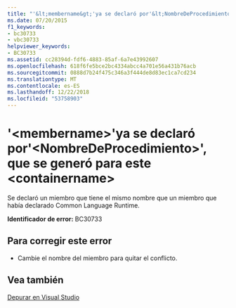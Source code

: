 ```yaml
---
title: "'&lt;membername&gt;'ya se declaró por'&lt;NombreDeProcedimiento&gt;', que se generó para este &lt;containername&gt;"
ms.date: 07/20/2015
f1_keywords:
- bc30733
- vbc30733
helpviewer_keywords:
- BC30733
ms.assetid: cc28394d-fdf6-4883-85af-6a7e43992607
ms.openlocfilehash: 618f6fe5bce2bc4334abcc4a701e56a431b76acb
ms.sourcegitcommit: 0888d7b24f475c346a3f444de8d83ec1ca7cd234
ms.translationtype: MT
ms.contentlocale: es-ES
ms.lasthandoff: 12/22/2018
ms.locfileid: "53758903"
---
```

# <a name="ltmembernamegt-is-already-declared-by-ltprocedurenamegt-which-was-generated-for-this-ltcontainernamegt"></a>'&lt;membername&gt;'ya se declaró por'&lt;NombreDeProcedimiento&gt;', que se generó para este &lt;containername&gt;
Se declaró un miembro que tiene el mismo nombre que un miembro que había declarado Common Language Runtime.  
  
 **Identificador de error:** BC30733  
  
## <a name="to-correct-this-error"></a>Para corregir este error  
  
-   Cambie el nombre del miembro para quitar el conflicto.  
  
## <a name="see-also"></a>Vea también  
 [Depurar en Visual Studio](/visualstudio/debugger/debugging-in-visual-studio)
